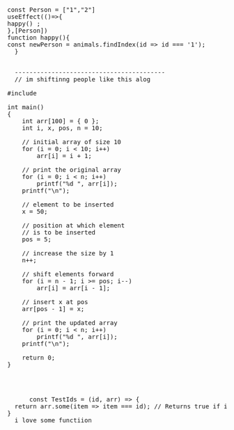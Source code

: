 <pre> 
const Person = ["1","2"]
useEffect(()=>{ 
happy() ;
},[Person]) 
function happy(){
const newPerson = animals.findIndex(id => id === '1');
  }
 

  -----------------------------------------
  // im shiftinng people like this alog 
   
#include <stdio.h>
 
int main()
{
    int arr[100] = { 0 };
    int i, x, pos, n = 10;
 
    // initial array of size 10
    for (i = 0; i < 10; i++)
        arr[i] = i + 1;
 
    // print the original array
    for (i = 0; i < n; i++)
        printf("%d ", arr[i]);
    printf("\n");
 
    // element to be inserted
    x = 50;
 
    // position at which element
    // is to be inserted
    pos = 5;
 
    // increase the size by 1
    n++;
 
    // shift elements forward
    for (i = n - 1; i >= pos; i--)
        arr[i] = arr[i - 1];
 
    // insert x at pos
    arr[pos - 1] = x;
 
    // print the updated array
    for (i = 0; i < n; i++)
        printf("%d ", arr[i]);
    printf("\n");
 
    return 0;
}




      const TestIds = (id, arr) => {
  return arr.some(item => item === id); // Returns true if id IS found in arr
}
  i love some functiion
      
  </pre> 
 
